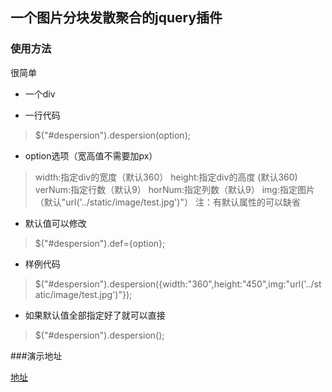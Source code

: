 ## 一个图片分块发散聚合的jquery插件

### 使用方法

很简单

* 一个div
> <div id="despersion"></div>

* 一行代码
> $("#despersion").despersion(option);

* option选项（宽高值不需要加px）
> width:指定div的宽度（默认360）
> height:指定div的高度 (默认360)
> verNum:指定行数（默认9）
> horNum:指定列数（默认9）
> img:指定图片（默认"url('../static/image/test.jpg')"）
注：有默认属性的可以缺省

* 默认值可以修改
> $("#despersion").def={option};
* 样例代码
> $("#despersion").despersion({width:"360",height:"450",img:"url('../static/image/test.jpg')"});
* 如果默认值全部指定好了就可以直接
> $("#despersion").despersion();

###演示地址

[地址](http://www.shadowvip.com/public/staticDemos/despersion/despersion.html)
